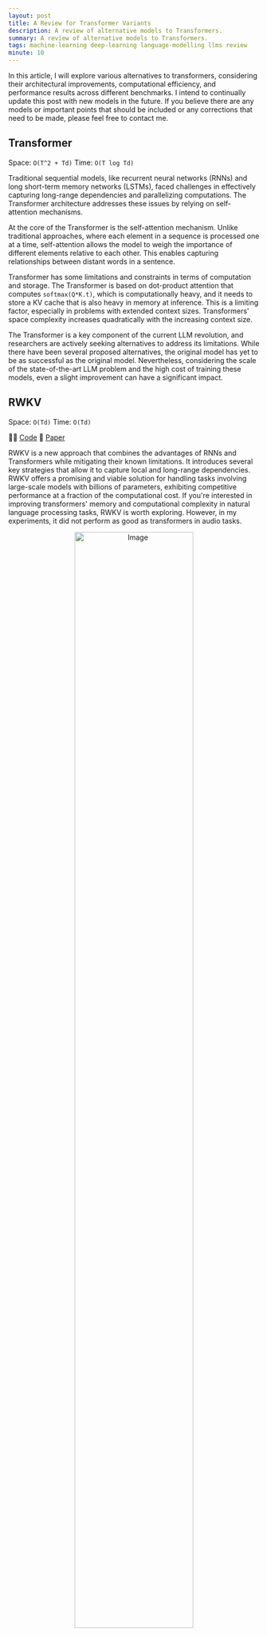 ```yaml
---
layout: post
title: A Review for Transformer Variants
description: A review of alternative models to Transformers.
summary: A review of alternative models to Transformers.
tags: machine-learning deep-learning language-modelling llms review
minute: 10
---
```


<style>
img {
    border-radius: 10px;
}
</style>

In this article, I will explore various alternatives to transformers, considering their architectural improvements, computational efficiency, and performance results across different benchmarks. I intend to continually update this post with new models in the future. If you believe there are any models or important points that should be included or any corrections that need to be made, please feel free to contact me.

## Transformer
Space: `O(T^2 + Td)`
Time: `O(T log Td)`

Traditional sequential models, like recurrent neural networks (RNNs) and long short-term memory networks (LSTMs), faced challenges in effectively capturing long-range dependencies and parallelizing computations. The Transformer architecture addresses these issues by relying on self-attention mechanisms.

At the core of the Transformer is the self-attention mechanism. Unlike traditional approaches, where each element in a sequence is processed one at a time, self-attention allows the model to weigh the importance of different elements relative to each other. This enables capturing relationships between distant words in a sentence.

Transformer has some limitations and constraints in terms of computation and storage. The Transformer is based on dot-product attention that computes ```softmax(Q*K.t)```, which is computationally heavy, and it needs to store a KV cache that is also heavy in memory at inference. This is a limiting factor, especially in problems with extended context sizes. Transformers' space complexity increases quadratically with the increasing context size.

The Transformer is a key component of the current LLM revolution, and researchers are actively seeking alternatives to address its limitations. While there have been several proposed alternatives, the original model has yet to be as successful as the original model. Nevertheless, considering the scale of the state-of-the-art LLM problem and the high cost of training these models, even a slight improvement can have a significant impact.



## RWKV

Space: `O(Td)`
Time: `O(Td)`

👩‍💻 [Code](https://github.com/BlinkDL/RWKV-LM)
📎 [Paper](https://arxiv.org/abs/2305.13048)

RWKV is a new approach that combines the advantages of RNNs and Transformers while mitigating their known limitations. It introduces several key strategies that allow it to capture local and long-range dependencies. RWKV offers a promising and viable solution for handling tasks involving large-scale models with billions of parameters, exhibiting competitive performance at a fraction of the computational cost. If you're interested in improving transformers' memory and computational complexity in natural language processing tasks, RWKV is worth exploring. However, in my experiments, it did not perform as good as transformers in audio tasks.

<figure style="text-align:center;">
    <img src="https://cdn.discordapp.com/attachments/1158141030080716891/1158150056478789703/image.png?ex=651b32ca&is=6519e14a&hm=4781857cc520c0d1abef45ae00bccbf9cf2fbd492694410c9b031dbad689d279&" alt="Image" width="75%" height="75%">
</figure>

The aim of RWKV is to harness the advantages of both RNNs and Transformers while addressing their shortcomings. In comparison to RNNs, RWKV provides more efficient parallelizable training and improved performance in capturing long-range dependencies. This is achieved by eliminating the reliance on a single vector to transmit the context between different time steps.

Compared to Transformers, RWKV offers linear attention and constant computational and memory complexity during inference, making it more efficient for large-scale models.

There are two primary components of a RWKV block: time-mixing and channel-mixing. Time-mixing operates by using linear interpolation to blend the current input with the input from the previous time step. This process effectively combines and controls the information in the input channels. The time-mixing block is composed of three equations that compute the values of r, k, and v at each time step, which are then used to calculate the WKV that plays the role of Transformer's attention. Essentially, as time progresses and t increases, the vector o_t becomes increasingly dependent on a historical record.

<figure style="text-align:center;">
  <img src="https://cdn.discordapp.com/attachments/1158141030080716891/1158150244828188702/image.png?ex=651b32f7&is=6519e177&hm=b4fff3b20f4c38fc5a1d7be4dff01277764b94e74ff1b440087d89e6808988a9" alt="Image" width="75%" height="75%">
</figure>

Channel mixing aids in capturing local information effectively. It works by computing the values of r, k, and o at each time step, which are then used to calculate the final output vector. The channel-mixing block comprises three equations that compute the values of r, k, and o at each time step. The output vector is calculated by taking the sigmoid of the receptance r and using it as a "forget gate" to eliminate unnecessary historical information. The final output vector is then computed by multiplying the sigmoid of r with the result of a max pooling operation on k, followed by a squared ReLU activation.

<figure style="text-align:center;">
    <img src="https://cdn.discordapp.com/attachments/1158141030080716891/1158150324482211981/image.png?ex=651b330a&amp;is=6519e18a&amp;hm=a27f2cb37111f256b78dfb8b1a1946362f1bc847de4b93e196c57c1807db2ed7&amp;" alt="Image" width="75%" height="75%">
</figure>

RWKV has certain limitations. For instance, it may struggle with tasks that require recalling information over a long context. This is because RWKV relies on a limited window between time steps, whereas Transformers have access to all the information at each step through attention. Another limitation is the prominence of prompt engineering in RWKV. In RWKV, the linear attention mechanism restricts the extent to which prompt information is passed on to the model. Empirical evidence supports this, showing that when prompts were adjusted to be  for RWKV, there was a significant increase in performance, with the F1 measure improving from 44.2% to 74.8%.

The results have demonstrated that RWKV has delivered impressive performance and surpassed other models in certain tasks. Nevertheless, when tasks require a greater emphasis on context, RWKV's performance tends to decline.

RWKV model serves as an outstanding illustration of an open-source project, with the paper mentioning many contributors. It is impressive to observe the significant influence that open-source research has had in advancing innovative AI solutions on a grand scale. Efforts are already underway to address the limitations of RWKV. You can join [their discord]( https://discord.gg/bDSBUMeFpc) if you are willing to get involved in the development process.







## Hyena

 Time: `O(NdT (logT + d))` st. N is the number of projections
 Space Complexity: `O(Td)`

👩‍💻 [Code](https://github.com/HazyResearch/safari)
📎 [Paper](https://arxiv.org/abs/2302.10866)
📎 [Blogpost](https://hazyresearch.stanford.edu/blog/2023-03-07-hyena)

Hyena addresses the Transformer's limitations with their attention operator, which becomes computationally expensive with longer sequences and cannot access a significant amount of context. Hyena offers a subquadratic alternative to attention by combining long convolutions with data-controlled gating. In various tasks involving recall and reasoning with sequences containing thousands to hundreds of thousands of tokens, Hyena has demonstrated significant improvements in accuracy. It achieves Transformer-level quality while reducing required training computed by 20% at a sequence length of 2K. Notably, Hyena operators are also faster, offering twice the efficiency of highly optimized attention operators.

<figure>
  <img src="https://media.discordapp.net/attachments/1158141030080716891/1158147883573452930/Screenshot_2023-09-28_at_15.50.08.png?ex=651b30c4&is=6519df44&hm=2b69bef06a520b2132969521cf327e82d64100f3a6b7d435e8ba265870c1ec41&=&width=2204&height=990" alt="Image description">
</figure>

Hyena first projects the input into a set of vectors ```v, x_1, ..., x_n``` and ```v``` acts like the value vector as in the attention. Then it projects ```v, x_1, ..., x_n``` with learnable filters ```h_1, ..., h_n```. Hyena applies a multiplicative gating interaction to the projected vectors, similar to LSTMs. This gating is used to control the information flow through the recurrence.

<figure>
  <img src="https://media.discordapp.net/attachments/1158141030080716891/1158147883883839538/Screenshot_2023-09-28_at_16.56.27.png?ex=652c5444&is=6519df44&hm=f64159b863bc947cd4d25b99cdcac8c9c621faafbc43461ae53ed6059e110653&=&width=2256&height=478" alt="Image">
</figure>

Hyena uses an implicit long convolution to the gated input, using a set of Hyena filters that are parametrized by a feedforward network. This convolution is used to capture long-range dependencies in the input.

<figure>
  <img src="https://media.discordapp.net/attachments/1158141030080716891/1158147884139684053/Screenshot_2023-09-28_at_17.28.21.png?ex=651b30c4&is=6519df44&hm=94592fd5b34bbbf083d352998bc7ec7ec10c836508e2b404c2bfe6b960e002d2&=&width=2204&height=466" alt="Image">
</figure>


<figure>
  <img src="https://media.discordapp.net/attachments/1158141030080716891/1158147884416516166/Screenshot_2023-09-28_at_17.29.11.png?ex=651b30c4&is=6519df44&hm=6ca777f2a5790e4f49e7ea2c2184cc186aed1f0c414444e45f677319c6fca9e8&=&width=2204&height=512" alt="Image description">
</figure>

<figure>
  <img src="https://media.discordapp.net/attachments/1158141030080716891/1158147884634615828/Screenshot_2023-09-28_at_17.29.49.png?ex=651b30c5&is=6519df45&hm=9e787acaef69633b283691dfecdd371581feeddf76d854af1c420ebe6d908955&=&width=2204&height=580" alt="Image">
</figure>

Below is the overall Hyena operator in Python as described in the blog post:

```python
def hyena_filter(t):
    return window(t) * ffn(t) * poitional_encoding(t)

x, v = input_projections(u)
for o in range(hyena_orders):
    h = hyena_filter(L)  # long conv filter parameterized via an MLP
    v = x[o] * fftconv(h, v)  # elem-wise mult & fftconv
)
```

Regarding language modeling, Hyena is compared to GPTNeo and RWKV. Hyena outperforms in few-shot learning, but RWKV is better in zero-shot accuracy on SuperGLUE tasks. Moreover, Hyena performs on par with a Transformer on language modeling with WikiText103 dataset.

Regarding runtime, the cross-over point between Hyena and attention occurs at 2048, and Hyena and flash attention range from 4086 to 8196.

<figure>
  <img src="https://media.discordapp.net/attachments/1158141030080716891/1158147884944990327/Screenshot_2023-09-28_at_17.44.48.png?ex=651b30c5&is=6519df45&hm=8efde44c22a32b3404f8c5c80d736f5d71bae95f178637493627289d8da0503a&=&width=2204&height=717"
  alt="Image">
</figure>

**My 2 cents**: Hyena is an interesting approach for extending input length through scalable computing. Nonetheless, further investigations on a larger scale are necessary to confirm its efficacy as a viable alternative to the Transformer model. For now, the RWKV model offers better value in terms of both complexity and performance. However, if the goal is to tackle lengthy context problems, Hyena could be a promising choice.



## Attention Free Transformer

Time: AFT-simple `O(Td)`, AFT-full `O(T^2d)`
Space: `O(Td)`

📎 [Paper](https://arxiv.org/abs/2105.14103v2)
👩‍💻 [Code (unofficial)](https://github.com/rish-16/aft-pytorch)

Attention Free Transformer (AFT) eliminates the need for dot product self-attention, making it scalable with long inputs and large model sizes. AFT takes advantage of locality and spatial weight sharing while maintaining global connectivity, resulting in excellent efficiency. The paper presents experiments on autoregressive modeling tasks and image recognition, demonstrating competitive performance compared to other models.

AFT is a weighted average over values combined by the queries with element-wise multiplication instead of a heavy attention matrix. In an Attention-based Feedforward Transformer (AFT) layer, the learned position biases are added to the key values. Then, the values are combined with the key using element-wise multiplication. Finally, the resulting values are multiplied with the query element-wise. Thus, it avoids the computationally heavy ```softmax(Q*K.t)``` operation of a Transformer. "AFT can be interpreted as performing implicit attention with as many heads as feature dimensions, where the attention matrices take a factorized form."

<figure>
    <img src="https://cdn.discordapp.com/attachments/1158141030080716891/1158143056378331156/Screenshot_2023-09-29_at_16.02.12.png?ex=651b2c45&is=6519dac5&hm=3f69a901a09a9e90c3b2e6a622ec69603f2d654c8e4be3eca506d08c65d1d3ac&" alt="Image">
</figure>

There are four different versions of AFT. The first version is AFT-simple, which does not utilize position encoding. The second version is AFT-full, which includes regular position encoding. The third version is AFT-local, incorporating a learned set of relative position biases within a specified window. The fourth version is AFT-conv, which utilizes depth-wise separable convolution and is proposed especially for image tasks.

<figure>
  <img src="https://cdn.discordapp.com/attachments/1158141030080716891/1158143241707864185/Screenshot_2023-09-29_at_16.01.38.png?ex=651b2c72&is=6519daf2&hm=95cf4adb2b085f2a57a00731ec8816c0a3777d6ebcb1b29fd364695ef61322ae&" alt="Screenshot">
    <figcaption>AFT-conv formulation. </figcaption>
</figure>


In terms of results, the paper shows that AFT achieves comparable or better accuracy than traditional Transformers on various autoregressive modeling tasks and image recognition tasks while using much smaller memory footprints. AFT also outperforms other efficient Transformer variants such as Linformer and Performer. The paper also demonstrates the effectiveness of AFT on variable-length inputs and shows that it is well-suited for pretraining and finetuning workflows in vision tasks.

In general, AFT shows potential as a substitute for conventional Transformers. It substantially reduces computational requirements and memory usage, all while maintaining high performance. Moreover, AFT serves as the foundation for the development of both Hyena and RWKV.



## Retentive Network

Time: `O(Td(b + h))` s.t. b chunk size and h is head dimension
Space: `O(T)`

📎 [Paper](https://arxiv.org/abs/2307.08621)
👩‍💻 [Official Code](https://github.com/microsoft/torchscale/commit/bf65397b26469ac9c24d83a9b779b285c1ec640b)
👩‍💻 [Code 1](https://github.com/syncdoth/RetNet)
👩‍💻 [Code 2](https://github.com/Jamie-Stirling/RetNet)

RetNet borrows recurrent inference from RNN and parallel-training from Transformer, combining them to achieve an efficient model. Recurrent models facilitate O(1) inference as they do not require modeling the relationship between each input and every other input in the sequence. RetNet applies chunk-wise recurrence to alleviate the representational bottleneck of RNNs and effectively model longer context.

<figure>
  <img src="https://cdn.discordapp.com/attachments/1158141030080716891/1158141074603253800/retnet-vs-transformer.webp?ex=651b2a6d&is=6519d8ed&hm=7904fcf6149253cc0742d0ab1ec4f17a78b405adfee7191618e144a0b40b2a28&" alt="Caption" title="Difference between Transformer and RetNet">
  <figcaption>Difference between Transformer and RetNet</figcaption>
</figure>


RetNet introduces a novel approach to replace the softmax operation utilized in self-attention with a Hadamard product. By leveraging a newly introduced **D-matrix and incorporating a GroupNorm operation**, the relative attention weights assigned to each token in the input sequence are determined. Traditionally,  softmax  plays a crucial role in capturing long-term dependencies and contributes to the remarkable performance of Transformers.

In RetNet, training and inference use of different flows that result in the same computation. In the training phase, a parallel formulation is utilized, while in the inference phase, a recurrent formulation.I suggest you check [this post](https://medium.com/ai-fusion-labs/retentive-networks-retnet-explained-the-much-awaited-transformers-killer-is-here-6c17e3e8add8) by Shantanu Chandra who did a better job than the paper explaining how things work.

<figure>
  <img src="https://cdn.discordapp.com/attachments/1158141030080716891/1158143553000718397/image.png?ex=651b2cbc&is=6519db3c&hm=663ffeedd63406f87d7032c71c9b4884f01602e16e408f7b2de2a00a95cc61d4" alt="Image">
  <figcaption>Training and inference computation.</figcaption>
</figure>


When we compare RetNet to attention-free transformers and RWKV, it retains the element-wise interactions in the sequence with the retention operation. It keeps the high-dimensional state of the encoded sequence information, which they claim to contribute to the model performance.

Results show that after ~2.7B parameters, RetNet achieves lower perplexity and outperforms Transformer. Most of the results are reported based on the 6.7B model. RetNet is significantly better than Transformer at this scale in zero-shot, few-shot learning.

RetNet replaces the KV cache of Transformers with recurrence and saves memory. Also, chunk-wise retention makes inference significantly scalable with increasing batch size and input length.

They also show that RetNet is computationally way more efficient than Transformer and almost on par with Transformer + Flash Attention 1 (needs to compare Flash Attention2). Results show that it uses 3.4x lower memory, 8.4x higher throughput, and 15.6x lower latency concerning a Transformer model.

When compared to the other Transformer alternatives, RetNet outperforms all the different models by a big margin on language modeling.

<figure>
<img src="https://cdn.discordapp.com/attachments/1158141030080716891/1158143990630187048/image.png?ex=651b2d24&is=6519dba4&hm=05891731dffc0e053173f55da8865837ad7805293a3c3b29eda0f0e2a7cc8490" alt="Image">
  <figcaption>Comparison with the other models.</figcaption>
</figure>


<br>
## Longnet

Time: `O(Td)`
Space: `O(T/r log T/r d)` s.t. r is the attention dilation rate

📎 [Paper](https://arxiv.org/pdf/2307.02486.pdf)
👩‍💻 [Code](https://github.com/microsoft/torchscale)

LONGNET  is designed to tackle longer sequence lengths. It can handle sequences with over **1 billion tokens** while maintaining good performance on shorter sequences. This is accomplished through dilated attention, which enhances the model's ability to attend to distant tokens. LONGNET has advantages such as linear computation complexity, the capability to serve as a distributed trainer for long sequences. Experiments confirm its effectiveness.


<figure>
  <img src="https://cdn.discordapp.com/attachments/1158141030080716891/1158764016307556372/image.png?ex=651d6e96&is=651c1d16&hm=677a5c15b30c83014def640efb5341424801680255ce60bfedd2baf973c24a14" alt="Image">
</figure>

To simplify the self-attention layers, LONGNET utilizes dilated attention. This approach involves dividing the input sequence into segments and dilating each segment at a specific rate. By doing so, the model is able to leverage different segment lengths and dilation rates to improve its modeling abilities. The outputs of each segment size and dilation rate pairs are then combined through a weighted sum. These weights are determined based on the softmax denominators of each output. Combination of using segments and dilated attention strikes a balance between considering the global context and maintaining efficiency, as dilation serves as an efficient approximation of the attention matrix.

<figure>
  <img src="https://cdn.discordapp.com/attachments/1158141030080716891/1158766857587806258/image.png?ex=651d713b&is=651c1fbb&hm=40fa139299585deb1af9fb02e23c05007dea236811e3ce34ea5414a81ffe175a&" alt="Image Description">
</figure>

Two more tricks LONGNET employs for better modeling. It incorporates varying dilation rates in each attention head for more diversity. It also gradually increases the segment lengths and dilation rates in successive layers, allowing for the processing extremely long input sequences with a larger increasing receptive window in later layers.

To train LONGNET on 1 billion tokens, distributed training is necessary. LONGNET divides the inputs into segments, which are then distributed across different GPUs. These segments are processed simultaneously, with a constant communication overhead.

They used the Stack dataset to test the model, a source code collection with over 300 programming languages. They showed that LONGNET outperforms a vanilla Transformer model by a large margin in  perplexity and computation. They were able to train LONGNET with 32k context size whereas the Transformer only 16k.

<figure>
    <img src="https://cdn.discordapp.com/attachments/1158141030080716891/1158774319560798238/image.png?ex=651d782e&is=651c26ae&hm=1d47402aaab7e0ee804e53e76179c11d03a48e654cb30bce1dde0c3b91f7a051&" alt="Image">
</figure>

**My 2 cents:** Consider using LONGNET when processing a long context or stream outputs.



<br>
## MegaByte
Time: `O(T ^ (4/3)  d)`
Space: `O(T log Td)`

📎 [Paper](https://arxiv.org/abs/2305.07185)
👩‍💻 [Code](https://github.com/lucidrains/MEGABYTE-pytorch)

<figure>
  <img src="https://cdn.discordapp.com/attachments/1158141030080716891/1159125345593737246/image.png?ex=651ebf19&is=651d6d99&hm=987d8fe538501b0d3970b50846dfa7f154a721edbf771dac74f8a9da7708675c&" alt="image">
</figure>

MEGABYTE is a "multiscale decoder architecture that enables end-to-end differentiable modeling of sequences of over one million bytes". MEGABYTE utilizes byte values to directly model data, requiring the ability to effectively capture a lengthy context. To achieve this, it divides sequences into patches and employs a local model for each patch, while also incorporating a global model between patches. By doing so, MEGABYTE enables sub-quadratic self-attention, facilitates larger feedforward layers without incurring additional computational cost, and enhances parallelism during decoding. As a result, MEGABYTE delivers improved performance for training and generation efficiently.

MEGABYTES offers several advantages, including sub-quadratic self-attention, per patch feedforward layers, and parallel decoding. The sub-quadratic self-attention is achieved by dividing the input into smaller "patches,". This reduces the self-attention cost to `O(T^(4/3) d)`.

They note that in a Transformer, the feedforward layers consume about 98% of the FLOPs. MEGABYTES addresses this by replacing multiple passes of these layers with a single pass, utilizing a larger linear layer.

Furthermore, the use of patches also introduces a level of parallelism. As a result, they found that their 1.5B parameter model is 40% faster than a 350M Transformer model.

The MEGABYTE system is composed of three main components:
- patch embedder, which converts the patch sequences into a representation that considers the context.
- global Transformer that encodes the contextualized inputs.
- local Transformer model that takes each output from the global model and predicts the output tokens in an auto-regressive manner.

MEGABYTE is applied to language modeling, image modeling, and audio modeling. The cool thing is that it is trained by the raw byte values (hence the name). It is compared to PerceiverAR and a Transformer baseline. In all tasks, it outperforms both and is competitive with models that use tokenizers to discretize the input.

The ablation analysis shows the importance of having both local and global models. If one of these components is absent, there is a notable decline in performance.

**My 2 cents:** I find learning from raw bytes and utilizing multi-stage transformers intriguing. This approach can potentially revolutionize language model systems (LLMs). By eliminating tokenization models, we can bridge the gap between computers and models, paving the way for developing new generation LLM-based operating systems.

In addition, I'd like to try MEGABYTE for text-to-speech. I believe it is well-suited to learn local and global relations better than Transfomers for TTS.

**Edit**: Looks like [UniAudio](https://arxiv.org/abs/2310.00704) did it.



## Noteworthy Mentions

Here are a few other noteworthy models that I won't delve into further since they have yet to gain much traction in the community or are simple tricks that don't require much explanation.

### Multi-Query Attention
📎[Paper](https://arxiv.org/pdf/1911.02150.pdf)
👩‍💻[Code](https://github.com/knotgrass/attention/blob/main/attn/attention.py)

Using shared key and value vectors among attention heads reduces the memory overhead at inference by reducing the size of the KV cache.


### Linformer
📎 [Paper](https://arxiv.org/abs/2006.04768v3)
👩‍💻 [Code](https://github.com/facebookresearch/fairseq/tree/main/examples/linformer)

A linear time self-attention is achieved by breaking down the scaled dot-product attention into multiple smaller attentions using linear projections. Together, these operations create a low-rank factorization of the original attention mechanism.


## Roformer
 📎 [Paper](https://arxiv.org/abs/2104.09864)
👩‍💻 [Code](https://huggingface.co/docs/transformers/model_doc/roformer)

"Rotary Position Embedding, or RoPE, is a type of position embedding which encodes absolute positional information with rotation matrix and naturally incorporates explicit relative position dependency in self-attention formulation."


## One Wide Feedforward is All You Need
📎 [Paper](https://arxiv.org/abs/2309.01826)

<blockquote class="twitter-tweet"><p lang="en" dir="ltr">&quot;One Wide Feedforward is All You Need&quot; from Apple<br><br>- FFN parameters are redundant in the Transformer <br>- Remove FFN on decoder<br>- Share an FFN in encoder<br>- Slight accuracy drop<br>- Scale back the model to the org size. <br>- Improved accuracy and latency<a href="https://t.co/2Q5hFe7RRA">https://t.co/2Q5hFe7RRA</a></p>&mdash; erogol 🐸💬 (@erogol) <a href="https://twitter.com/erogol/status/1701633558316535883?ref_src=twsrc%5Etfw">September 12, 2023</a></blockquote> <script async src="https://platform.twitter.com/widgets.js" charset="utf-8"></script>

It is suggested that the Feedforward Network (FFN) are unnecessary and redundant in Transformers. As a result, the FFN is removed from the Transformer decoder, shared in the encoder. Even though there is a small decrease in accuracy as a result of this change, when the model is scaled back to its original size, it leads to enhanced accuracy and decreased latency. They report 18.5% speed-up using this technique.


## Performer
Time: `O(Td^2 log d)`
Space: `O(Td log d + d^2 lod d)`

📎 [Paper](https://arxiv.org/abs/2009.14794v4)
👩‍💻 [Code](https://github.com/facebookresearch/xformers/blob/4e096c4afd4d1d377053cdfc6964f67f6435dceb/xformers/components/attention/favor.py#L41)

Performer can "estimate" regular dot-product attention using an approach called "Fast attention via positive orthogonal random features" FAVOR+. FAVOR+ combines low-rank approximation, matrix factorization, and matrix decomposition; then the space and time complexity becomes much more linear.


## Reformer
Time: `O(T log Td)`
Space: O`(T log T + Td)`

[📎Paper](https://arxiv.org/abs/2001.04451)
[👩‍💻Code (unofficial)](https://github.com/lucidrains/reformer-pytorch)

Reformer model incorporates three techniques to improve efficiency. First, it uses "reversible residuals" to reduce memory consumption by storing only one copy of the intermediate activation that can be used to reproduce the activations of the earlier layers by the model parameters. This helps minimize the memory overhead. Second, it splits values into chunks, saving memory in FFT layers and make the inference more efficient. Lastly, Reformer uses locality-sensitive hashing to approximate the attention matrix for a more efficient runtime.


## Monarch Mixer

👩‍💻[Blog](https://hazyresearch.stanford.edu/blog/2023-07-25-m2-bert)
👩‍💻[Code](https://github.com/HazyResearch/m2)

"Monarch Mixer uses monarch matrices for a sub-quadratic model in sequence length and model dimension. The idea is to replace the major elements of a Transformer with Monarch matrices — which are a class of structured matrices that "generalize the FFT and are sub-quadratic, hardware-efficient, and expressive."  In Monarch Mixer, they use layers built up from Monarch matrices to mix across the sequence (replacing the Attention operation) and across the model dimension (replacing the dense MLP).

## Conformers

📎 [Paper](https://arxiv.org/abs/2005.08100)
👩‍💻 [Code (unofficial)](https://github.com/sooftware/conformer)

The Conformer is a variant designed for speech recognition. While the Transformer excels at capturing global relationships, it is less effective than convolutional layers in capturing local information. To address this, the Conformer augments the Transformer model by adding convolutional layers between the attention module and the final feedforward layer. As a result, the Conformer achieves significantly better performance than previous Transformer and CNN-based models, setting new state-of-the-art on ASR.


### Efficient Streaming LMs with Attention Sinks

📎 [Paper](https://arxiv.org/pdf/2309.17453v1.pdf)

<blockquote class="twitter-tweet"><p lang="en" dir="ltr">Efficient Streaming Language Models with Attention Sinks <br><br>- Softmax in attention forces sum to 1 <br>- Thus it always attends first tokens <br>- Add learnable start tokens (sinks) <br>- Sliding window context with sinks <br>- Stable, fast, scalable inference! <a href="https://t.co/xNG4asnxWc">https://t.co/xNG4asnxWc</a></p>&mdash; erogol 🐸💬 (@erogol) <a href="https://twitter.com/erogol/status/1708811519511744899?ref_src=twsrc%5Etfw">October 2, 2023</a></blockquote> <script async src="https://platform.twitter.com/widgets.js" charset="utf-8"></script>

This looks similar to Longnet, but they keep a set of learnable tokens - sinks - at the beginning of the generated sequence, observing that it improves stability and performance even if you window the attention computation.

### Simplifying Transformer Blocks

📎 [Paper](https://arxiv.org/pdf/2311.01906.pdf)
👨‍💻 [Code](https://github.com/bobby-he/simplified_transformers)

<figure>
  <img src="https://media.discordapp.net/attachments/1158141030080716891/1174358243426979920/image.png?ex=65674d57&is=6554d857&hm=4c029263a3d055efcb5420b09cd8a957837c82ae3399c50fecce5e7dbce45cd3&=&width=2254&height=1342" alt="image">
</figure>

Proposed model removes attention sub-block skip connection, value and projection parameters, MLP skip connection and normalization layers. They report 15% faster training and 15% fewer parameters with no loss in performance.
One caveat is that they only experimented with relatively smaller models (200-300m parameters) and it is not clear if this approach scales to larger models. Also, experiments are done in a limited number of tasks. However,
it is easy to implement and worth trying at least for the model scales and tasks mentioned in the paper.